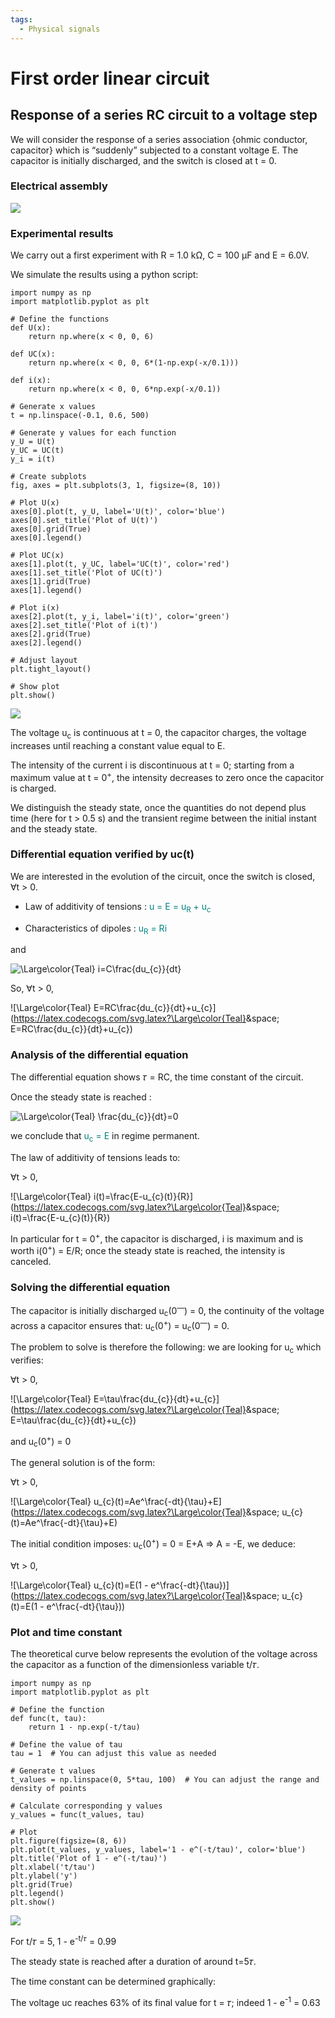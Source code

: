 ```yaml
---
tags:
  - Physical signals
---
```


# First order linear circuit

## Response of a series RC circuit to a voltage step

We will consider the response of a series association {ohmic conductor, capacitor}
which is “suddenly” subjected to a constant voltage E.
The capacitor is initially discharged, and the switch is closed at t = 0.

### Electrical assembly

![](img/1st_order/1.png)

### Experimental results

We carry out a first experiment with R = 1.0 kΩ, C = 100 μF and E = 6.0V.

We simulate the results using a python script:

```
import numpy as np
import matplotlib.pyplot as plt

# Define the functions
def U(x):
    return np.where(x < 0, 0, 6)

def UC(x):
    return np.where(x < 0, 0, 6*(1-np.exp(-x/0.1)))

def i(x):
    return np.where(x < 0, 0, 6*np.exp(-x/0.1))

# Generate x values
t = np.linspace(-0.1, 0.6, 500)

# Generate y values for each function
y_U = U(t)
y_UC = UC(t)
y_i = i(t)

# Create subplots
fig, axes = plt.subplots(3, 1, figsize=(8, 10))

# Plot U(x)
axes[0].plot(t, y_U, label='U(t)', color='blue')
axes[0].set_title('Plot of U(t)')
axes[0].grid(True)
axes[0].legend()

# Plot UC(x)
axes[1].plot(t, y_UC, label='UC(t)', color='red')
axes[1].set_title('Plot of UC(t)')
axes[1].grid(True)
axes[1].legend()

# Plot i(x)
axes[2].plot(t, y_i, label='i(t)', color='green')
axes[2].set_title('Plot of i(t)')
axes[2].grid(True)
axes[2].legend()

# Adjust layout
plt.tight_layout()

# Show plot
plt.show()
```

![](img/1st_order/2.png)

The voltage u<sub>c</sub> is continuous at t = 0, the capacitor charges, the voltage
increases until reaching a constant value equal to E.

The intensity of the current i is discontinuous at t = 0; starting from a maximum value
at t = 0<sup>+</sup>, the intensity decreases to zero once the capacitor is charged.

We distinguish the steady state, once the quantities do not depend
plus time (here for t > 0.5 s) and the transient regime between the initial instant
and the steady state.

### Differential equation verified by uc(t)

We are interested in the evolution of the circuit, once the switch is closed, ∀t > 0.

- Law of additivity of tensions : <span style="color: #008080">u = E = u<sub>R</sub> + u<sub>c</sub></span>

- Characteristics of dipoles : <span style="color: #008080">u<sub>R</sub> = Ri</span>

and 

![\Large\color{Teal} i=C\frac{du_{c}}{dt}](https://latex.codecogs.com/svg.latex?\Large\color{Teal}&space;i=C\frac{du_{c}}{dt})

So, ∀t > 0, 

![\Large\color{Teal} E=RC\frac{du_{c}}{dt}+u_{c}](https://latex.codecogs.com/svg.latex?\Large\color{Teal}&space; E=RC\frac{du_{c}}{dt}+u_{c})

### Analysis of the differential equation

The differential equation shows 𝜏 = RC, the time constant of the
circuit.

Once the steady state is reached : 

![\Large\color{Teal} \frac{du_{c}}{dt}=0](https://latex.codecogs.com/svg.latex?\Large\color{Teal}&space;\frac{du_{c}}{dt}=0)

we conclude that <span style="color: #008080">u<sub>c</sub> = E</span> in regime permanent.

The law of additivity of tensions leads to:

∀t > 0, 

![\Large\color{Teal} i(t)=\frac{E-u_{c}(t)}{R}](https://latex.codecogs.com/svg.latex?\Large\color{Teal}&space; i(t)=\frac{E-u_{c}(t)}{R})

In particular for t = 0<sup>+</sup>, the capacitor is discharged, i is maximum and is worth
i(0<sup>+</sup>) = E/R; once the steady state is reached, the intensity is canceled.

### Solving the differential equation

The capacitor is initially discharged u<sub>c</sub>(0<sup>—</sup>) = 0, the continuity of the voltage
across a capacitor ensures that: u<sub>c</sub>(0<sup>+</sup>) = u<sub>c</sub>(0<sup>—</sup>) = 0.

The problem to solve is therefore the following: we are looking for u<sub>c</sub> which verifies:

∀t > 0, 

![\Large\color{Teal} E=\tau\frac{du_{c}}{dt}+u_{c}](https://latex.codecogs.com/svg.latex?\Large\color{Teal}&space; E=\tau\frac{du_{c}}{dt}+u_{c})

and u<sub>c</sub>(0<sup>+</sup>) = 0

The general solution is of the form:

∀t > 0,

![\Large\color{Teal} u_{c}(t)=Ae^\frac{-dt}{\tau}+E](https://latex.codecogs.com/svg.latex?\Large\color{Teal}&space; u_{c}(t)=Ae^\frac{-dt}{\tau}+E)

The initial condition imposes: u<sub>c</sub>(0<sup>+</sup>) = 0 = E+A  => A = -E, we deduce:

∀t > 0,

![\Large\color{Teal} u_{c}(t)=E(1 - e^\frac{-dt}{\tau})](https://latex.codecogs.com/svg.latex?\Large\color{Teal}&space; u_{c}(t)=E(1 - e^\frac{-dt}{\tau}))

### Plot and time constant

The theoretical curve below represents the evolution of the voltage across the
capacitor as a function of the dimensionless variable t/𝜏.

```
import numpy as np
import matplotlib.pyplot as plt

# Define the function
def func(t, tau):
    return 1 - np.exp(-t/tau)

# Define the value of tau
tau = 1  # You can adjust this value as needed

# Generate t values
t_values = np.linspace(0, 5*tau, 100)  # You can adjust the range and density of points

# Calculate corresponding y values
y_values = func(t_values, tau)

# Plot
plt.figure(figsize=(8, 6))
plt.plot(t_values, y_values, label='1 - e^(-t/tau)', color='blue')
plt.title('Plot of 1 - e^(-t/tau)')
plt.xlabel('t/tau')
plt.ylabel('y')
plt.grid(True)
plt.legend()
plt.show()
```
![](img/1st_order/3.png)

For t/𝜏 = 5, 1 - e<sup>-t/𝜏</sup> = 0.99

The steady state is reached after a duration of around t=5𝜏.

The time constant can be determined graphically:

The voltage uc reaches 63% of its final value for t = 𝜏; indeed 1 - e<sup>-1</sup> = 0.63